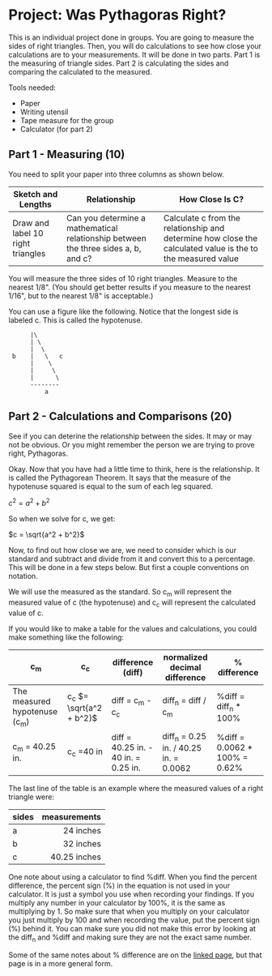 # Project: Was Pythagoras Right?

This is an individual project done in groups.  You are going to measure the sides of right triangles.  Then, you will do calculations to see how close your calculations are to your measurements.  It will be done in two parts.  Part 1 is the measuring of triangle sides.  Part 2 is calculating the sides and comparing the calculated to the measured.

Tools needed:
* Paper
* Writing utensil
* Tape measure for the group
* Calculator (for part 2)

## Part 1 - Measuring (10)

You need to split your paper into three columns as shown below.

Sketch and Lengths | Relationship | How Close Is C?
------------------ | ------------ | ---------------
Draw and label 10 right triangles | Can you determine a mathematical relationship between the three sides a, b, and c? | Calculate c from the relationship and determine how close the calculated value is the to the measured value

You will measure the three sides of 10 right triangles.  Measure to the nearest 1/8".  (You should get better results if you measure to the nearest 1/16", but to the nearest 1/8" is acceptable.)

You can use a figure like the following.  Notice that the longest side is labeled c.  This is called the hypotenuse.

          |\
          | \
          |  \
     b    |   \   c
          |    \
          |     \
          |      \
          --------
              a

## Part 2 - Calculations and Comparisons (20)

See if you can deterine the relationship between the sides.  It may or may not be obvious.  Or you might remember the person we are trying to prove right, Pythagoras.

Okay.  Now that you have had a little time to think, here is the relationship.  It is called the Pythagorean Theorem.  It says that the measure of the hypotenuse squared is equal to the sum of each leg squared.

$c^2 = a^2 + b^2$

So when we solve for c, we get:

$c = \sqrt{a^2 + b^2}$

Now, to find out how close we are, we need to consider which is our standard and subtract and divide from it and convert this to a percentage.  This will be done in a few steps below.  But first a couple conventions on notation.

We will use the measured as the standard.  So c<sub>m</sub> will represent the measured value of c (the hypotenuse) and c<sub>c</sub> will represent the calculated value of c.

If you would like to make a table for the values and calculations, you could make something like the following:

c<sub>m</sub> | c<sub>c</sub> | difference (diff) | normalized decimal difference | % difference
------------- | ------------- | ----------------- | ------------------ | ------------
The measured hypotenuse (c<sub>m</sub>) | c<sub>c</sub> $= \sqrt{a^2 + b^2}$ | diff = c<sub>m</sub> - c<sub>c</sub> | diff<sub>n</sub> = diff / c<sub>m</sub> | %diff = diff<sub>n</sub> * 100%
c<sub>m</sub> = 40.25 in. | c<sub>c</sub> =40 in | diff = 40.25 in. - 40 in. = 0.25 in. | diff<sub>n</sub> = 0.25 in. / 40.25 in. = 0.0062 | %diff = 0.0062 * 100% = 0.62%

The last line of the table is an example where the measured values of a right triangle were:

sides | measurements
----- | -----------:
a | 24 inches
b | 32 inches
c | 40.25 inches

One note about using a calculator to find %diff.  When you find the percent difference, the percent sign (%) in the equation is not used in your calculator.  It is just a symbol you use when recording your findings.  If you multiply any number in your calculator by 100%, it is the same as multiplying by 1.  So make sure that when you multiply on your calculator you just multiply by 100 and when recording the value, put the percent sign (%) behind it.  You can make sure you did not make this error by looking at the diff<sub>n</sub> and %diff and making sure they are not the exact same number.

Some of the same notes about % difference are on the [linked page](https://github.com/MichaelTMiyoshi/AppliedMathWithMiyoshi/blob/main/AppliedAlgebra2/Projects/03-PercentDifferenceExplanation.md), but that page is in a more general form.
